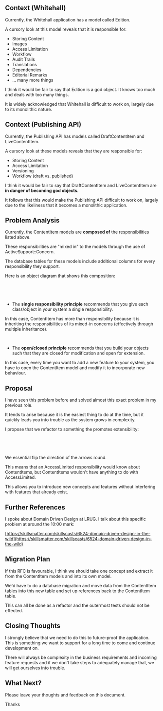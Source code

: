 ## Context (Whitehall)

Currently, the Whitehall application has a model called Edition.

A cursory look at this model reveals that it is responsible for:

- Storing Content
- Images
- Access Limitation
- Workflow
- Audit Trails
- Translations
- Dependencies
- Editorial Remarks
- ... many more things

I think it would be fair to say that Edition is a god object.&nbsp;It knows too much and deals with too many things.

It is widely acknowledged that Whitehall is difficult to work on, largely due to its monolithic nature.

## Context (Publishing API)

Currently, the Publishing API has models called DraftContentItem and LiveContentItem.

A cursory look at these models reveals that they are responsible for:

- Storing Content
- Access Limitation
- Versioning
- Workflow (draft vs. published)

I think it would be fair to say that DraftContentItem and LiveContentItem are **in danger of becoming god objects**.

It follows that this would make the Publishing API difficult to work on, largely due to the likeliness that it becomes a monolithic application.

## Problem Analysis

Currently, the ContentItem models are **composed of** the responsibilities listed above.

These responsibilities are "mixed in" to the models through the use of ActiveSupport::Concern.

The database tables for these models include additional columns for every responsibility they support.

Here is an object diagram that shows this composition:

&nbsp;

&nbsp;

- The **single responsibility principle** recommends that you give each class/object in your system a single responsibility.

In this case, ContentItem has more than responsibility because it is inheriting the responsibilities of its mixed-in concerns (effectively through multiple inheritance).

&nbsp;

- The **open/closed principle** recommends that you build your objects such that they are closed for modification and open for extension.

In this case, every time you want to add a new feature to your system, you have to open the ContentItem model and modify it to incorporate new behaviour.

## Proposal

I have seen this problem before and solved almost this exact problem in my previous role.

It tends to arise because it is the easiest thing to do at the time, but it quickly leads you into trouble as the system grows in complexity.

I propose that we refactor to something the promotes extensibility:

&nbsp;

&nbsp;

We essential flip the direction of the arrows round.

This means that an AccessLimited responsibility would know about ContentItems, but ContentItems wouldn't have anything to do with AccessLimited.

This allows you to introduce new concepts and features without interfering with features that already exist.

## Further References

I spoke about Domain Driven Design at LRUG. I talk about this specific problem at around the 10:00 mark:

[https://skillsmatter.com/skillscasts/6524-domain-driven-design-in-the-wild](https://skillsmatter.com/skillscasts/6524-domain-driven-design-in-the-wild)

## Migration Plan

If this RFC is favourable, I think we should take one concept and extract it from the ContentItem models and into its own model.

We'd have to do a database migration and move data from the ContentItem tables into this new table and set up references back to the ContentItem table.

This can all be done as a refactor and the outermost tests should not be effected.

## Closing Thoughts

I strongly believe that we need to do this to future-proof the application. This is something we want to support for a long time to come and continue development on.

There will always be complexity in the business requirements and incoming feature requests and if we don't take steps to adequately manage that, we will get ourselves into trouble.

## What Next?

Please leave your thoughts and feedback on this document.

Thanks

